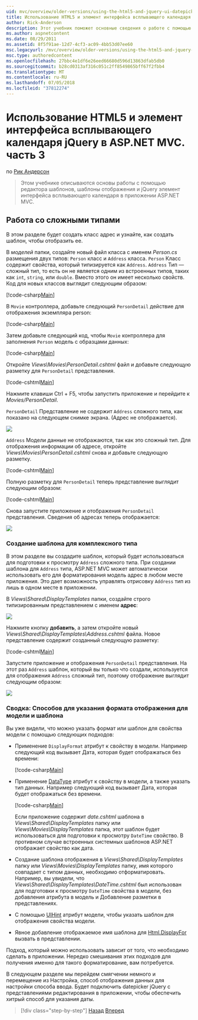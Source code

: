 ```yaml
---
uid: mvc/overview/older-versions/using-the-html5-and-jquery-ui-datepicker-popup-calendar-with-aspnet-mvc/using-the-html5-and-jquery-ui-datepicker-popup-calendar-with-aspnet-mvc-part-3
title: Использование HTML5 и элемент интерфейса всплывающего календаря jQuery в ASP.NET MVC. часть 3 | Документация Майкрософт
author: Rick-Anderson
description: Этот учебник поможет основные сведения о работе с помощью редактора шаблонов, шаблоны отображения и jQuery элемент интерфейса всплывающего календаря в MV ASP.NET...
ms.author: aspnetcontent
ms.date: 08/29/2011
ms.assetid: 8f5f91ae-12d7-4cf3-ac09-4bb53d07ee60
msc.legacyurl: /mvc/overview/older-versions/using-the-html5-and-jquery-ui-datepicker-popup-calendar-with-aspnet-mvc/using-the-html5-and-jquery-ui-datepicker-popup-calendar-with-aspnet-mvc-part-3
msc.type: authoredcontent
ms.openlocfilehash: 27bbc4e1df6e26eed66680d596d13863dfab5db0
ms.sourcegitcommit: b28cd0313af316c051c2ff8549865bff67f2fbb4
ms.translationtype: MT
ms.contentlocale: ru-RU
ms.lasthandoff: 07/05/2018
ms.locfileid: "37812274"
---
```

<a name="using-the-html5-and-jquery-ui-datepicker-popup-calendar-with-aspnet-mvc---part-3"></a>Использование HTML5 и элемент интерфейса всплывающего календаря jQuery в ASP.NET MVC. часть 3
====================
по [Рик Андерсон](https://github.com/Rick-Anderson)

> Этом учебнике описываются основы работы с помощью редактора шаблонов, шаблоны отображения и jQuery элемент интерфейса всплывающего календаря в приложении ASP.NET MVC.


## <a name="working-with-complex-types"></a>Работа со сложными типами

В этом разделе будет создать класс адрес и узнайте, как создать шаблон, чтобы отобразить ее.

В *моделей* папки, создайте новый файл класса с именем *Person.cs* размещения двух типов: `Person` класс и `Address` класса. `Person` Класс содержит свойства, который типизируется как `Address`. `Address` Тип — сложный тип, то есть он не является одним из встроенных типов, таких как `int`, `string`, или `double`. Вместо этого он имеет несколько свойств. Код для новых классов выглядит следующим образом:

[!code-csharp[Main](using-the-html5-and-jquery-ui-datepicker-popup-calendar-with-aspnet-mvc-part-3/samples/sample1.cs)]

В `Movie` контроллера, добавьте следующий `PersonDetail` действие для отображения экземпляра person:

[!code-csharp[Main](using-the-html5-and-jquery-ui-datepicker-popup-calendar-with-aspnet-mvc-part-3/samples/sample2.cs)]

Затем добавьте следующий код, чтобы `Movie` контроллера для заполнения `Person` модель с образцами данных:

[!code-csharp[Main](using-the-html5-and-jquery-ui-datepicker-popup-calendar-with-aspnet-mvc-part-3/samples/sample3.cs)]

Откройте *Views\Movies\PersonDetail.cshtml* файл и добавьте следующую разметку для `PersonDetail` представления.

[!code-cshtml[Main](using-the-html5-and-jquery-ui-datepicker-popup-calendar-with-aspnet-mvc-part-3/samples/sample4.cshtml)]

Нажмите клавиши Ctrl + F5, чтобы запустить приложение и перейдите к *Movies/PersonDetail*.

`PersonDetail` Представление не содержит `Address` сложного типа, как показано на следующем снимке экрана. (Адрес не отображается).

![](using-the-html5-and-jquery-ui-datepicker-popup-calendar-with-aspnet-mvc-part-3/_static/image1.png)

`Address` Модели данные не отображаются, так как это сложный тип. Для отображения информации об адресе, откройте *Views\Movies\PersonDetail.cshtml* снова и добавьте следующую разметку.

[!code-cshtml[Main](using-the-html5-and-jquery-ui-datepicker-popup-calendar-with-aspnet-mvc-part-3/samples/sample5.cshtml)]

Полную разметку для `PersonDetail` теперь представление выглядит следующим образом:

[!code-cshtml[Main](using-the-html5-and-jquery-ui-datepicker-popup-calendar-with-aspnet-mvc-part-3/samples/sample6.cshtml)]

Снова запустите приложение и отображения `PersonDetail` представления. Сведения об адресах теперь отображается:

![](using-the-html5-and-jquery-ui-datepicker-popup-calendar-with-aspnet-mvc-part-3/_static/image2.png)

### <a name="creating-a-template-for-a-complex-type"></a>Создание шаблона для комплексного типа

В этом разделе вы создадите шаблон, который будет использоваться для подготовки к просмотру `Address` сложного типа. При создании шаблона для `Address` типа, ASP.NET MVC может автоматически использовать его для форматирования модель адрес в любом месте приложения. Это дает возможность управлять отрисовку `Address` тип из лишь в одном месте в приложении.

В *Views\Shared\DisplayTemplates* папки, создайте строго типизированным представлением с именем **адрес**:

![](using-the-html5-and-jquery-ui-datepicker-popup-calendar-with-aspnet-mvc-part-3/_static/image3.png)

Нажмите кнопку **добавить**, а затем откройте новый *Views\Shared\DisplayTemplates\Address.cshtml* файла. Новое представление содержит созданный следующую разметку:

[!code-cshtml[Main](using-the-html5-and-jquery-ui-datepicker-popup-calendar-with-aspnet-mvc-part-3/samples/sample7.cshtml)]

Запустите приложение и отображения `PersonDetail` представления. На этот раз `Address` шаблон, который вы только что создали, используется для отображения `Address` сложный тип, поэтому отображение выглядит следующим образом:

![](using-the-html5-and-jquery-ui-datepicker-popup-calendar-with-aspnet-mvc-part-3/_static/image4.png)

### <a name="summary-ways-to-specify-the-model-display-format-and-template"></a>Сводка: Способов для указания формата отображения для модели и шаблона

Вы уже видели, что можно указать формат или шаблон для свойства модели с помощью следующих подходов:

- Применение `DisplayFormat` атрибут к свойству в модели. Например следующий код вызывает Дата, которая будет отображаться без времени:

    [!code-csharp[Main](using-the-html5-and-jquery-ui-datepicker-popup-calendar-with-aspnet-mvc-part-3/samples/sample8.cs)]
- Применение [DataType](https://msdn.microsoft.com/library/system.componentmodel.dataannotations.datatype.aspx) атрибут к свойству в модели, а также указать тип данных. Например следующий код вызывает Дата, которая будет отображаться без времени.

    [!code-csharp[Main](using-the-html5-and-jquery-ui-datepicker-popup-calendar-with-aspnet-mvc-part-3/samples/sample9.cs)]

    Если приложение содержит *date.cshtml* шаблона в *Views\Shared\DisplayTemplates* папку или *Views\Movies\DisplayTemplates* папка, этот шаблон будет использоваться для подготовки к просмотру `DateTime` свойство. В противном случае встроенных системных шаблонов ASP.NET отображает свойство как дата.
- Создание шаблона отображения в *Views\Shared\DisplayTemplates* папку или *Views\Movies\DisplayTemplates* папку, имя которого совпадает с типом данных, необходимо отформатировать. Например, вы увидели, что *Views\Shared\DisplayTemplates\DateTime.cshtml* был использован для подготовки к просмотру `DateTime` свойства в модели, без добавления атрибута в модель и Добавление разметки в представлениях.
- С помощью [UIHint](https://msdn.microsoft.com/library/system.componentmodel.dataannotations.uihintattribute.uihint.aspx) атрибут модели, чтобы указать шаблон для отображения свойства модели.
- Явное добавление отображаемое имя шаблона для [Html.DisplayFor](https://msdn.microsoft.com/library/ee407420.aspx) вызвать в представлении.

Подход, который можно использовать зависит от того, что необходимо сделать в приложении. Нередко смешивания этих подходов для получения именно для такого форматирование, вам потребуется.

В следующем разделе мы перейдем смягчении немного и перемещение из Настройка, способ отображения данных для настройки способа ввода. Будет подключить datepicker jQuery с представлениями редактирования в приложении, чтобы обеспечить хитрый способ для указания даты.

> [!div class="step-by-step"]
> [Назад](using-the-html5-and-jquery-ui-datepicker-popup-calendar-with-aspnet-mvc-part-2.md)
> [Вперед](using-the-html5-and-jquery-ui-datepicker-popup-calendar-with-aspnet-mvc-part-4.md)
